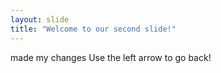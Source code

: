 ```yaml
---
layout: slide
title: "Welcome to our second slide!"
---
```

made my changes
Use the left arrow to go back!
